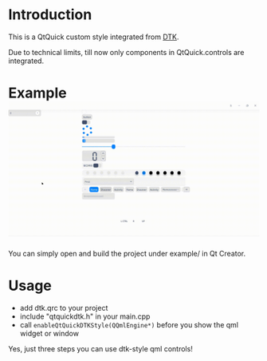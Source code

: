# Introduction

This is a QtQuick custom  style integrated from [DTK](http://github.com/linuxdeepin/dtkwidget).

Due to technical limits, till now only components in QtQuick.controls are integrated.

# Example![example](resources/example.gif)

You can simply open and build the project under example/ in Qt Creator.

# Usage

- add dtk.qrc to your project
- include "qtquickdtk.h" in your main.cpp
- call `enableQtQuickDTKStyle(QQmlEngine*)` before you show the qml widget or window

Yes, just three steps you can use dtk-style qml controls!